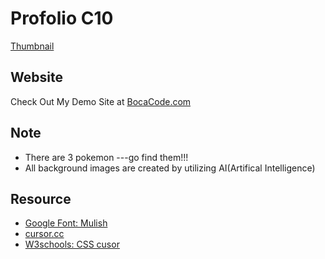 # Profolio C10
[Thumbnail](fotor-ai-20231130115331.jpg)
## Website
Check Out My Demo Site at 
[BocaCode.com](https://bocacode.com)  

## Note
* There are 3 pokemon ---go find them!!!
* All background images are created by utilizing AI(Artifical Intelligence)

## Resource
* [Google Font: Mulish](https:/fonts.google/specimen/Mulish)
* [cursor.cc](https://www.cursor.cc)
* [W3schools: CSS cusor](https://W3schools.com/tryit.php)

